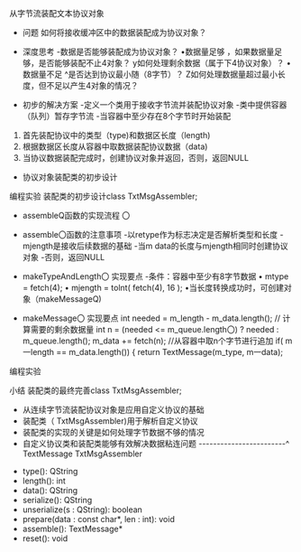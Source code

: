 从字节流装配文本协议对象


- 问题
如何将接收缓冲区中的数据装配成为协议对象？


- 深度思考
-数据是否能够装配成为协议对象？
•数据量足够
，如果数据量足够，是否能够装配不止4对象？
y如何处理剩余数据（属于下4协议对象）？
•数据量不足
^是否达到协议最小随（8字节）？
Z如何处理数据量超过最小长度，但不足以产生4对象的情况？


- 初步的解决方案
-定义一个类用于接收字节流并装配协议对象
-类中提供容器（队列）暂存字节流
-当容器中至少存在8个字节时开始装配
1. 首先装配协议中的类型（type)和数据区长度（length)
2. 根据数据区长度从容器中取数据装配协议数据（data)
3. 当协议数据装配完成时，创建协议对象并返回，否则，返回NULL


- 协议对象装配类的初步设计


编程实验 装配类的初步设计class TxtMsgAssembler;


-  assembleQ函数的实现流程
〇


-  assemble〇函数的注意事项
-以retype作为标志决定是否解析类型和长度
-mjength是接收后续数据的基础
-当m data的长度与mjength相同时创建协议对象
-否则，返回NULL


-  makeTypeAndLength〇 实现要点
-条件：容器中至少有8字节数据
• mtype = fetch(4);
• mjength = tolnt( fetch(4), 16 );
•当长度转换成功时，可创建对象（makeMessageQ)


-  makeMessage〇 实现要点
int needed = m_length - m_data.length(); // 计算需要的剩余数据量
int n = (needed <= m_queue.length〇) ? needed : m_queue.length();
m_data += fetch(n); //从容器中取n个字节进行追加
if( m一length == m_data.length())
{
return TextMessage(m_type, m一data);


编程实验


小结
装配类的最终完善class TxtMsgAssembler;
- 从连续字节流装配协议对象是应用自定义协议的基础
- 装配类（ TxtMsgAssembler)用于解析自定义协议
- 装配类的实现的关键是如何处理字节数据不够的情况
- 自定义协议类和装配类能够有效解决数据粘连问题
------------------------^
TextMessage
TxtMsgAssembler
+ type(): QString
+ length(): int
+ data(): QString
+ serialize(): QString
+ unserialize(s : QString): boolean
+ prepare(data : const char*, len : int): void
+ assemble(): TextMessage*
+ reset(): void
